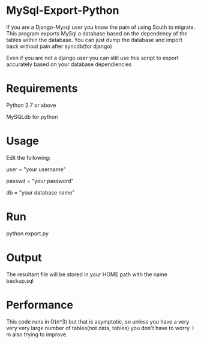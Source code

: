 MySql-Export-Python
===================

If you are a Django-Mysql user you know the pain of using South to migrate. This program exports MySql a database based on the dependency of the tables within the database. You can just dump the database and import back without pain after syncdb(for django)


Even if you are not a django user you can still use this script to export accurately based on your database dependiencies

Requirements
===================

Python 2.7 or above

MySQLdb for python 



Usage
===================
Edit the following:

user = "your username"

passwd = "your password"

db = "your database name" 

Run
===================
python export.py

Output
===================
The resultant file will be stored in your HOME path with the name backup.sql

Performance
===================
This code runs in O(n^3) but that is asymptotic, so unless you have a very very very large number of tables(not data, tables) you don't have to worry. I m also trying to improve.
